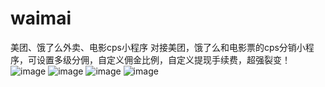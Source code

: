 # waimai
美团、饿了么外卖、电影cps小程序
对接美团，饿了么和电影票的cps分销小程序，可设置多级分佣，自定义佣金比例，自定义提现手续费，超强裂变！
![image](https://s3.ax1x.com/2021/01/20/sfAQL6.jpg)
![image](https://s3.ax1x.com/2021/01/20/sfA1eK.jpg)
![image](https://s3.ax1x.com/2021/01/20/sfA3dO.jpg)
![image](https://s3.ax1x.com/2021/01/20/sfAMsx.jpg)
